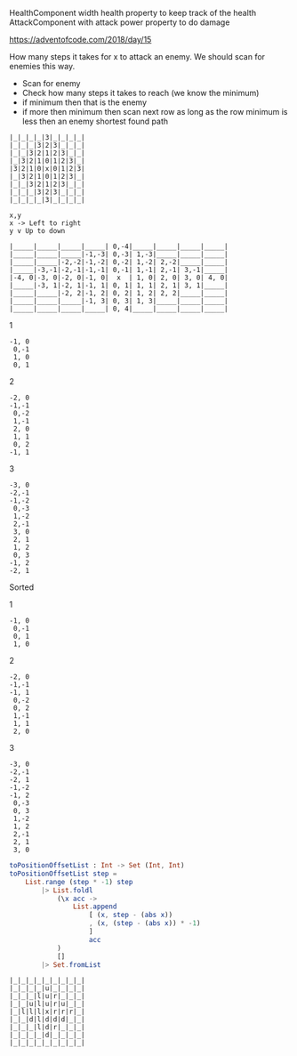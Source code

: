 
HealthComponent width health property to keep track of the health
AttackComponent with attack power property to do damage


https://adventofcode.com/2018/day/15

How many steps it takes for x to attack an enemy.
We should scan for enemies this way.
- Scan for enemy
- Check how many steps it takes to reach (we know the minimum)
- if minimum then that is the enemy
- if more then minimum then scan next row as long as the row minimum is less then
an enemy shortest found path

```
|_|_|_|_|3|_|_|_|_|
|_|_|_|3|2|3|_|_|_|
|_|_|3|2|1|2|3|_|_|
|_|3|2|1|0|1|2|3|_|
|3|2|1|0|x|0|1|2|3|
|_|3|2|1|0|1|2|3|_|
|_|_|3|2|1|2|3|_|_|
|_|_|_|3|2|3|_|_|_|
|_|_|_|_|3|_|_|_|_|
```

```
x,y
x -> Left to right
y v Up to down

|_____|_____|_____|_____| 0,-4|_____|_____|_____|_____|
|_____|_____|_____|-1,-3| 0,-3| 1,-3|_____|_____|_____|
|_____|_____|-2,-2|-1,-2| 0,-2| 1,-2| 2,-2|_____|_____|
|_____|-3,-1|-2,-1|-1,-1| 0,-1| 1,-1| 2,-1| 3,-1|_____|
|-4, 0|-3, 0|-2, 0|-1, 0|  x  | 1, 0| 2, 0| 3, 0| 4, 0|
|_____|-3, 1|-2, 1|-1, 1| 0, 1| 1, 1| 2, 1| 3, 1|_____|
|_____|_____|-2, 2|-1, 2| 0, 2| 1, 2| 2, 2|_____|_____|
|_____|_____|_____|-1, 3| 0, 3| 1, 3|_____|_____|_____|
|_____|_____|_____|_____| 0, 4|_____|_____|_____|_____|
```

1
```
-1, 0
 0,-1
 1, 0
 0, 1
```

2
```
-2, 0
-1,-1
 0,-2
 1,-1
 2, 0
 1, 1
 0, 2
-1, 1
```

3
```
-3, 0
-2,-1
-1,-2
 0,-3
 1,-2
 2,-1
 3, 0
 2, 1
 1, 2
 0, 3
-1, 2
-2, 1
```



Sorted

1
```
-1, 0
 0,-1
 0, 1
 1, 0
```

2
```
-2, 0
-1,-1
-1, 1
 0,-2
 0, 2
 1,-1
 1, 1
 2, 0
```

3
```
-3, 0
-2,-1
-2, 1
-1,-2
-1, 2
 0,-3
 0, 3
 1,-2
 1, 2
 2,-1
 2, 1
 3, 0
```

```elm
toPositionOffsetList : Int -> Set (Int, Int)
toPositionOffsetList step =
    List.range (step * -1) step
        |> List.foldl
            (\x acc ->
                List.append
                    [ (x, step - (abs x))
                    , (x, (step - (abs x)) * -1)
                    ]
                    acc
            )
            []
        |> Set.fromList
```

```
|_|_|_|_|_|_|_|_|_|
|_|_|_|_|u|_|_|_|_|
|_|_|_|l|u|r|_|_|_|
|_|_|u|l|u|r|u|_|_|
|_|l|l|l|x|r|r|r|_|
|_|_|d|l|d|d|d|_|_|
|_|_|_|l|d|r|_|_|_|
|_|_|_|_|d|_|_|_|_|
|_|_|_|_|_|_|_|_|_|
```
